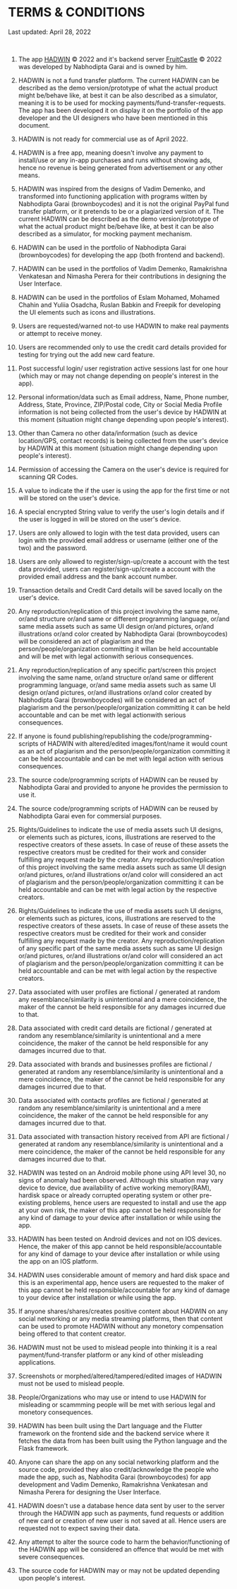 # TERMS & CONDITIONS

Last updated: April 28, 2022

<br>

1. The app [HADWIN](https://github.com/brownboycodes/HADWIN) © 2022 and it's backend server [FruitCastle](https://fruitcastle.herokuapp.com/) © 2022 was developed by Nabhodipta Garai and is owned by him.

2. HADWIN is not a fund transfer platform. The current HADWIN can be described as the demo version/prototype of what the actual product might be/behave like, at best it can be also described as a simulator, meaning it is to be used for mocking payments/fund-transfer-requests. The app has been developed it on display it on the portfolio of the app developer and the UI designers who have been mentioned in this document.

3. HADWIN is not ready for commercial use as of April 2022.

4. HADWIN is a free app, meaning doesn't involve any payment to install/use or any in-app purchases and runs without showing ads, hence no revenue is being generated from advertisement or any other means.

5. HADWIN was inspired from the designs of Vadim Demenko, and transformed into functioning application with programs witten by Nabhodipta Garai (brownboycodes) and it is not the original PayPal fund transfer platform, or it pretends to be or a plagiarized version of it. The current HADWIN can be described as the demo version/prototype of what the actual product might be/behave like, at best it can be also described as a simulator, for mocking payment mechanism.

6. HADWIN can be used in the portfolio of Nabhodipta Garai (brownboycodes) for developing the app (both frontend and backend).

7. HADWIN can be used in the portfolios of Vadim Demenko, Ramakrishna Venkatesan and Nimasha Perera for their contributions in designing the User Interface.

8. HADWIN can be used in the portfolios of Eslam Mohamed, Mohamed Chahin and Yuliia Osadcha, Ruslan Babkin and Freepik for developing the UI elements such as icons and illustrations.

9. Users are requested/warned not-to use HADWIN to make real payments or attempt to receive money.

10. Users are recommended only to use the credit card details provided for testing for trying out the add new card feature.

11. Post successful login/ user registration active sessions last for one hour (which may or may not change depending on people's interest in the app).

12. Personal information/data such as Email address, Name, Phone number, Address, State, Province, ZIP/Postal code, City or Social Media Profile information is not being collected from the user's device by HADWIN at this moment (situation might change depending upon people's interest).

13. Other than Camera no other data/information (such as device location/GPS, contact records) is being collected from the user's device by HADWIN at this moment (situation might change depending upon people's interest).

14. Permission of accessing the Camera on the user's device is required for scanning QR Codes.

15. A value to indicate the if the user is using the app for the first time or not will be stored on the user's device.

16. A special encrypted String value to verify the user's login details and if the user is logged in will be stored on the user's device. 

17. Users are only allowed to login with the test data provided, users can login with the provided email address or username (either one of the two) and the password.

18. Users are only allowed to register/sign-up/create a account with the test data provided, users can register/sign-up/create a account with the provided email address and the bank account number.

19. Transaction details and Credit Card details will be saved locally on the user's device.

20. Any reproduction/replication of this project involving the same name, or/and structure or/and same or different programming language, or/and same media assets such as same UI design or/and pictures, or/and illustrations or/and color  created by Nabhodipta Garai (brownboycodes) will be considered an act of plagiarism and the person/people/organization committing it willan be held accountable and will be met with legal actionwith serious consequences.

21. Any reproduction/replication of any specific part/screen this project involving the same name, or/and structure or/and same or different programming language, or/and same media assets such as same UI design or/and pictures, or/and illustrations or/and color created by Nabhodipta Garai (brownboycodes) will be considered an act of plagiarism and the person/people/organization committing it can be held accountable and can be met with legal actionwith serious consequences.

22. If anyone is found publishing/republishing the code/programming-scripts of HADWIN with altered/edited images/font/name it would count as an act of plagiarism and the person/people/organization committing it can be held accountable and can be met with legal action with serious consequences.

23. The source code/programming scripts of HADWIN can be reused by Nabhodipta Garai and provided to anyone he provides the permission to use it.

24. The source code/programming scripts of HADWIN can be reused by Nabhodipta Garai even for commersial purposes.

25. Rights/Guidelines to indicate the use of media assets such UI designs, or elements such as pictures, icons, illustrations are reserved to the respective creators of these assets. In case of reuse of these assets the respective creators must be credited for their work and consider fulfilling any request made by the creator. Any reproduction/replication of this project involving the same media assets such as same UI design or/and pictures, or/and illustrations or/and color will considered an act of plagiarism and the person/people/organization committing it can be held accountable and can be met with legal action by the respective creators.

26. Rights/Guidelines to indicate the use of media assets such UI designs, or elements such as pictures, icons, illustrations are reserved to the respective creators of these assets. In case of reuse of these assets the respective creators must be credited for their work and consider fulfilling any request made by the creator. Any reproduction/replication of any specific part of the same media assets such as same UI design or/and pictures, or/and illustrations or/and color will considered an act of plagiarism and the person/people/organization committing it can be held accountable and can be met with legal action by the respective creators.

27. Data associated with user profiles are fictional / generated at random any resemblance/similarity is unintentional and a mere coincidence, the maker of the cannot be held responsible for any damages incurred due to that.

28. Data associated with credit card details are fictional / generated at random any resemblance/similarity is unintentional and a mere coincidence, the maker of the cannot be held responsible for any damages incurred due to that.

29. Data associated with brands and businesses profiles are fictional / generated at random any resemblance/similarity is unintentional and a mere coincidence, the maker of the cannot be held responsible for any damages incurred due to that.

30. Data associated with contacts profiles are fictional / generated at random any resemblance/similarity is unintentional and a mere coincidence, the maker of the cannot be held responsible for any damages incurred due to that.

31. Data associated with transaction history received from API are fictional / generated at random any resemblance/similarity is unintentional and a mere coincidence, the maker of the cannot be held responsible for any damages incurred due to that.

32. HADWIN was tested on an Android mobile phone using API level 30, no signs of anomaly had been observed. Although this situation may vary device to device, due availability of active working memory(RAM), hardisk space or already corrupted operating system or other pre-existing problems, hence users are requested to install and use the app at your own risk, the maker of this app cannot be held responsible for any kind of damage to your device after installation or while using the app.

33. HADWIN has been tested on Android devices and not on IOS devices. Hence, the maker of this app cannot be held responsible/accountable for any kind of damage to your device after installation or while using the app on an IOS platform.

34. HADWIN uses considerable amount of memory and hard disk space and this is an experimental app, hence users are requested to the maker of this app cannot be held responsible/accountable for any kind of damage to your device after installation or while using the app.

35. If anyone shares/shares/creates positive content about HADWIN on any social networking or any media streaming platforms, then that content can be used to promote HADWIN without any monetory compensation being offered to that content creator.

36. HADWIN must not be used to mislead people into thinking it is a real payment/fund-transfer platform or any kind of other misleading applications.

37. Screenshots or morphed/altered/tampered/edited images of HADWIN must not be used to mislead people.

38. People/Organizations who may use or intend to use HADWIN for misleading or scammming people will be met with serious legal and monetory consequences.

39. HADWIN has been built using the Dart language and the Flutter framework on the frontend side and the backend service where it fetches the data from has been built using the Python language and the Flask framework.

40. Anyone can share the app on any social networking platform and the source code, provided they also credit/acknowledge the people who made the app, such as, Nabhodita Garai (brownboycodes) for app development and Vadim Demenko, Ramakrishna Venkatesan and Nimasha Perera for designing the User Interface.

41. HADWIN doesn't use a database hence data sent by user to the server through the HADWIN app such as payments, fund requests or addition of new card or creation of new user is not saved at all. Hence users are requested not to expect saving their data.

42. Any attempt to alter the source code to harm the behavior/functioning of the HADWIN app will be considered an offence that would be met with severe consequences.

43. The source code for HADWIN may or may not be updated depending upon people's interest.
